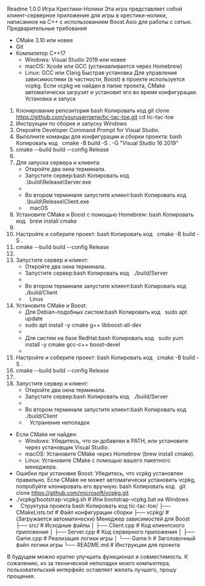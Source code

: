 Readme 1.0.0
Игра Крестики-Нолики
Эта игра представляет собой клиент-серверное приложение для игры в крестики-нолики, написанное на C++ с использованием Boost.Asio для работы с сетью.
Предварительные требования
* CMake 3.10 или новее
* Git
* Компилятор C++17
    * Windows: Visual Studio 2019 или новее
    * macOS: Xcode или GCC (устанавливается через Homebrew)
    * Linux: GCC или Clang
Быстрая установка
Для управления зависимостями (в частности, Boost) в проекте используется vcpkg. Если vcpkg не найден в папке проекта, CMake автоматически загрузит и установит его во время конфигурации.
Установка и запуск
1. Клонирование репозитория
bash
Копировать код
git clone https://github.com/yourusername/tic-tac-toe.git
cd tic-tac-toe
2. Инструкции по сборке и запуску
Windows
1. Откройте Developer Command Prompt for Visual Studio.
2. Выполните команды для конфигурации и сборки проекта: bash Копировать код   cmake -B build -S . -G "Visual Studio 16 2019"
3. cmake --build build --config Release
4.   
5. Для запуска сервера и клиента:
    * Откройте два окна терминала.
    * Запустите сервер:bash Копировать код   .\build\Release\Server.exe
    *   
    * Во втором терминале запустите клиент:bash Копировать код   .\build\Release\Client.exe
    *   
macOS
1. Установите CMake и Boost с помощью Homebrew: bash Копировать код   brew install cmake
2.   
3. Настройте и соберите проект: bash Копировать код   cmake -B build -S .
4. cmake --build build --config Release
5.   
6. Запустите сервер и клиент:
    * Откройте два окна терминала.
    * Запустите сервер:bash Копировать код   ./build/Server
    *   
    * Во втором терминале запустите клиент:bash Копировать код   ./build/Client
    *   
Linux
1. Установите CMake и Boost:
    * Для Debian-подобных систем:bash Копировать код   sudo apt update
    * sudo apt install -y cmake g++ libboost-all-dev
    *   
    * Для систем на базе RedHat:bash Копировать код   sudo yum install -y cmake gcc-c++ boost-devel
    *   
2. Настройте и соберите проект: bash Копировать код   cmake -B build -S .
3. cmake --build build --config Release
4.   
5. Запустите сервер и клиент:
    * Откройте два окна терминала.
    * Запустите сервер:bash Копировать код   ./build/Server
    *   
    * Во втором терминале запустите клиент:bash Копировать код   ./build/Client
    *   
Устранение неполадок
* Если CMake не найден:
    * Windows: Убедитесь, что он добавлен в PATH, или установите через установщик Visual Studio.
    * macOS: Установите CMake через Homebrew (brew install cmake).
    * Linux: Установите CMake с помощью вашего пакетного менеджера.
* Ошибки при установке Boost: Убедитесь, что vcpkg установлен правильно. Если CMake не может автоматически установить vcpkg, попробуйте клонировать его вручную: bash Копировать код   git clone https://github.com/microsoft/vcpkg.git
* ./vcpkg/bootstrap-vcpkg.sh  # Или bootstrap-vcpkg.bat на Windows
*   
Структура проекта
bash
Копировать код
tic-tac-toe/
├── CMakeLists.txt       # Файл конфигурации сборки
├── vcpkg/               # (Загружается автоматически) Менеджер зависимостей для Boost
├── src/                 # Исходные файлы
│   ├── Client.cpp       # Код клиентского приложения
│   ├── Server.cpp       # Код серверного приложения
│   ├── Game.cpp         # Реализация логики игры
│   └── Game.h           # Заголовочный файл логики игры
└── README.md            # Инструкции для проекта

В будущем можно кратно улучшить функционал и совместимость.
К сожалению, из за технической неполадки моего компьютера, пользовательский интерфейс оставляет желать лучшего, прошу прощения.
